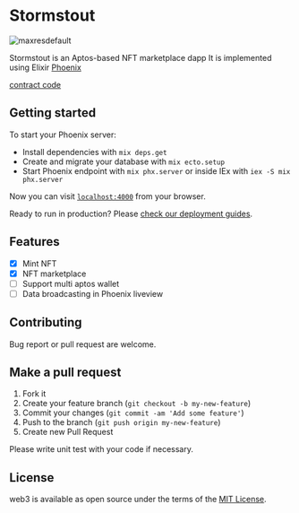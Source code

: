 # Stormstout

![maxresdefault](https://user-images.githubusercontent.com/3152452/192126123-33d1ac15-731b-4cf8-8829-003627553f0b.jpeg)

Stormstout is an Aptos-based NFT marketplace dapp
It is implemented using Elixir [Phoenix](https://www.phoenixframework.org/)

[contract code](https://github.com/myastrallabs/stormstout-contract) 

## **Getting started**

To start your Phoenix server:

  * Install dependencies with `mix deps.get`
  * Create and migrate your database with `mix ecto.setup`
  * Start Phoenix endpoint with `mix phx.server` or inside IEx with `iex -S mix phx.server`

Now you can visit [`localhost:4000`](http://localhost:4000) from your browser.

Ready to run in production? Please [check our deployment guides](https://hexdocs.pm/phoenix/deployment.html).

## **Features**

- [x] Mint NFT
- [x] NFT marketplace
- [ ] Support multi aptos wallet
- [ ] Data broadcasting in Phoenix liveview

## **Contributing**

Bug report or pull request are welcome.

## **Make a pull request**

1. Fork it
2. Create your feature branch (`git checkout -b my-new-feature`)
3. Commit your changes (`git commit -am 'Add some feature'`)
4. Push to the branch (`git push origin my-new-feature`)
5. Create new Pull Request

Please write unit test with your code if necessary.

## **License**

web3 is available as open source under the terms of the [MIT License](http://opensource.org/licenses/MIT).
